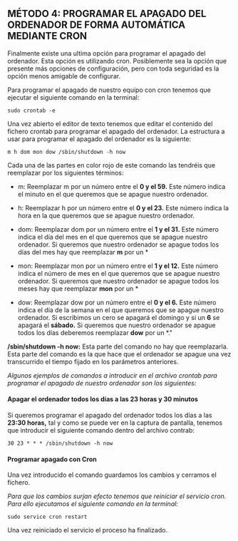 ## MÉTODO 4: PROGRAMAR EL APAGADO DEL ORDENADOR DE FORMA AUTOMÁTICA MEDIANTE CRON
Finalmente existe una ultima opción para programar el apagado del ordenador. Esta opción es utilizando cron. Posiblemente sea la opción que presente más opciones de configuración, pero con toda seguridad es la opción menos amigable de configurar.

Para programar el apagado de nuestro equipo con cron tenemos que ejecutar el siguiente comando en la terminal:

    sudo crontab -e
    
Una vez abierto el editor de texto tenemos que editar el contenido del fichero crontab para programar el apagado del ordenador. La estructura a usar para programar el apagado del ordenador es la siguiente:

    m h dom mon dow /sbin/shutdown -h now

Cada una de las partes en color rojo de este comando las tendréis que reemplazar por los siguientes términos:

* m: Reemplazar m por un número entre el **0 y el 59.** Este número indica el minuto en el que queremos que se apague nuestro ordenador.

* h: Reemplazar h por un número entre el **0 y el 23.** Este número indica la hora en la que queremos que se apague nuestro ordenador.

* dom: Reemplazar dom por un número entre el **1 y el 31.** Este número indica el día del mes en el que queremos que se apague nuestro ordenador. Si queremos que nuestro ordenador se apague todos los días del mes hay que reemplazar **m** por un *

* mon: Reemplazar mon por un número entre el **1 y el 12.** Este número indica el número de mes en el que queremos que se apague nuestro ordenador. Si queremos que nuestro ordenador se apague todos los meses hay que reemplazar **mon** por un *

* dow: Reemplazar dow por un número entre el **0 y el 6.** Este número indica el día de la semana en el que queremos que se apague nuestro ordenador. Si escribimos un cero se apagará el domingo y si un **6** se apagará el **sábado.** Si queremos que nuestro ordenador se apague todos los días deberemos reemplazar **dow** por un *."

**/sbin/shutdown -h now:** Esta parte del comando no hay que reemplazarla. Esta parte del comando es la que hace que el ordenador se apague una vez transcurrido el tiempo fijado en los parámetros anteriores.

*Algunos ejemplos de comandos a introducir en el archivo crontab para programar el apagado de nuestro ordenador son los siguientes:*

#### Apagar el ordenador todos los días a las 23 horas y 30 minutos
Si queremos programar el apagado del ordenador todos los días a las **23:30 horas,** tal y como se puede ver en la captura de pantalla, tenemos que introducir el siguiente comando dentro del archivo contrab:

    30 23 * * * /sbin/shutdown -h now

#### Programar apagado con Cron

Una vez introducido el comando guardamos los cambios y cerramos el fichero.

*Para que los cambios surjan efecto tenemos que reiniciar el servicio cron. Para ello ejecutamos el siguiente comando en la terminal:*

    sudo service cron restart

Una vez reiniciado el servicio el proceso ha finalizado.